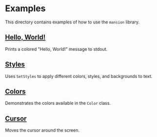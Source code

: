 # Examples

This directory contains examples of how to use the `mansion` library.

## [Hello, World!](intro.dart)

Prints a colored "Hello, World!" message to stdout.

## [Styles](styles.dart)

Uses `SetStyles` to apply different colors, styles, and backgrounds to text.

## [Colors](colors.dart)

Demonstrates the colors available in the `Color` class.

## [Cursor](cursor.dart)

Moves the cursor around the screen.
